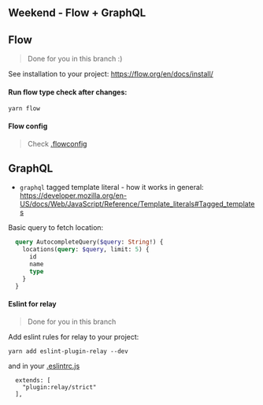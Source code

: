 ## Weekend - Flow + GraphQL

## Flow

> Done for you in this branch :)

See installation to your project: https://flow.org/en/docs/install/

#### Run flow type check after changes:

```
yarn flow
```

#### Flow config

> Check [.flowconfig](.flowconfig)

## GraphQL

- `graphql` tagged template literal - how it works in general: https://developer.mozilla.org/en-US/docs/Web/JavaScript/Reference/Template_literals#Tagged_templates

Basic query to fetch location:

```graphql
  query AutocompleteQuery($query: String!) {
    locations(query: $query, limit: 5) {
      id
      name
      type
    }
  }
```

#### Eslint for relay

> Done for you in this branch

Add eslint rules for relay to your project:

```
yarn add eslint-plugin-relay --dev
```

and in your [.eslintrc.js](.eslintrc.js)

```
  extends: [
    "plugin:relay/strict"
  ],
```
